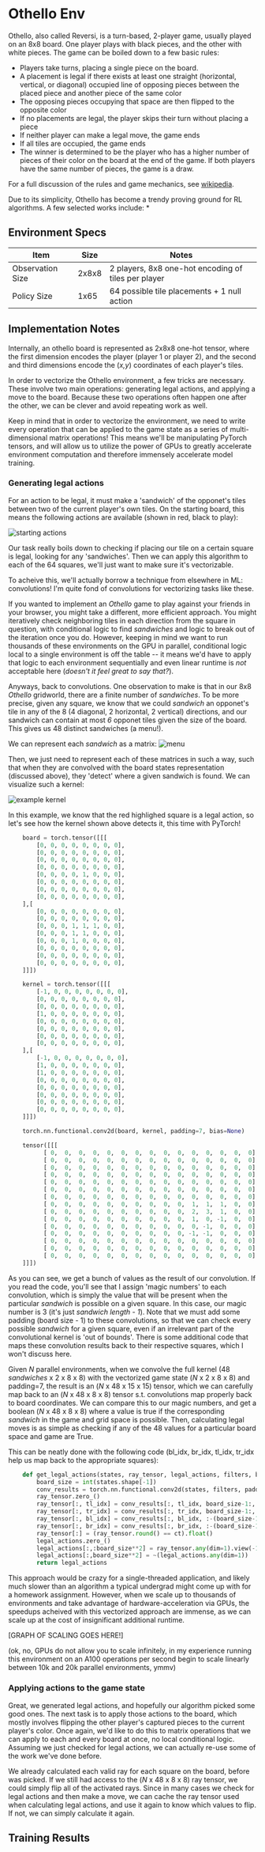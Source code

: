 # Othello Env

Othello, also called Reversi, is a turn-based, 2-player game, usually played on an 8x8 board. One player plays with black pieces, and the other with white pieces. The game can be boiled down to a few basic rules:
 * Players take turns, placing a single piece on the board.
 * A placement is legal if there exists at least one straight (horizontal, vertical, or diagonal) occupied line of opposing pieces between the placed piece and another piece of the same color
 * The opposing pieces occupying that space are then flipped to the opposite color
 * If no placements are legal, the player skips their turn without placing a piece
 * If neither player can make a legal move, the game ends
 * If all tiles are occupied, the game ends
 * The winner is determined to be the player who has a higher number of pieces of their color on the board at the end of the game. If both players have the same number of pieces, the game is a draw.

For a full discussion of the rules and game mechanics, see [wikipedia](https://en.wikipedia.org/wiki/Reversi).

Due to its simplicity, Othello has become a trendy proving ground for RL algorithms. A few selected works include:
 * 

## Environment Specs
 |Item | Size | Notes |
 | --- | --- | --- |
 | Observation Size | 2x8x8 | 2 players, 8x8 one-hot encoding of tiles per player | 
 | Policy Size | 1x65 | 64 possible tile placements + 1 null action |

## Implementation Notes
 Internally, an othello board is represented as 2x8x8 one-hot tensor, where the first dimension encodes the player (player 1 or player 2), and the second and third dimensions encode the (*x,y*) coordinates of each player's tiles.

 In order to vectorize the Othello environment, a few tricks are necessary. These involve two main operations: generating legal actions, and applying a move to the board. Because these two operations often happen one after the other, we can be clever and avoid repeating work as well.

 Keep in mind that in order to vectorize the environment, we need to write every operation that can be applied to the game state as a series of multi-dimensional matrix operations! This means we'll be manipulating PyTorch tensors, and will allow us to utilize the power of GPUs to greatly accelerate environment computation and therefore immensely accelerate model training.
### Generating legal actions
 For an action to be legal, it must make a 'sandwich' of the opponet's tiles between two of the current player's own tiles. On the starting board, this means the following actions are available (shown in red, black to play):

![starting actions](./misc/legal_starting_actions.png)

 Our task really boils down to checking if placing our tile on a certain square is legal, looking for any 'sandwiches'. Then we can apply this algorithm to each of the 64 squares, we'll just want to make sure it's vectorizable.

 To acheive this, we'll actually borrow a technique from elsewhere in ML: convolutions! I'm quite fond of convolutions for vectorizing tasks like these. 
 
 If you wanted to implement an *Othello* game to play against your friends in your browser, you might take a different, more efficient approach. You might iteratively check neighboring tiles in each direction from the square in question, with conditional logic to find *sandwiches* and logic to break out of the iteration once you do. However, keeping in mind we want to run thousands of these environments on the GPU in parallel, conditional logic local to a single environment is off the table -- it means we'd have to apply that logic to each environment sequentially and even linear runtime is *not* acceptable here (*doesn't it feel great to say that?*).

 Anyways, back to convolutions. One observation to make is that in our 8x8 *Othello* gridworld, there are a finite number of *sandwiches*. To be more precise, given any square, we know that we could *sandwich* an opponet's tile in any of the 8 (4 diagonal, 2 horizontal, 2 vertical) directions, and our sandwich can contain at most *6* opponet tiles given the size of the board. This gives us 48 distinct sandwiches (a menu!).

 We can represent each *sandwich* as a matrix:
 ![menu](./misc/othello_sandwich_menu.png)
 
 Then, we just need to represent each of these matrices in such a way, such that when they are convolved with the board states representation (discussed above), they 'detect' where a given sandwich is found. We can visualize such a kernel:

![example kernel](./misc/example_kernel2.png)

In this example, we know that the red highlighed square is a legal action, so let's see how the kernel shown above detects it, this time with PyTorch!

```python
    board = torch.tensor([[[
        [0, 0, 0, 0, 0, 0, 0, 0],
        [0, 0, 0, 0, 0, 0, 0, 0],
        [0, 0, 0, 0, 0, 0, 0, 0],
        [0, 0, 0, 0, 0, 0, 0, 0],
        [0, 0, 0, 0, 1, 0, 0, 0],
        [0, 0, 0, 0, 0, 0, 0, 0],
        [0, 0, 0, 0, 0, 0, 0, 0],
        [0, 0, 0, 0, 0, 0, 0, 0],
    ],[
        [0, 0, 0, 0, 0, 0, 0, 0],
        [0, 0, 0, 0, 0, 0, 0, 0],
        [0, 0, 0, 1, 1, 1, 0, 0],
        [0, 0, 0, 1, 1, 0, 0, 0],
        [0, 0, 0, 1, 0, 0, 0, 0],
        [0, 0, 0, 0, 0, 0, 0, 0],
        [0, 0, 0, 0, 0, 0, 0, 0],
        [0, 0, 0, 0, 0, 0, 0, 0],
    ]]])

    kernel = torch.tensor([[[
        [-1, 0, 0, 0, 0, 0, 0, 0],
        [0, 0, 0, 0, 0, 0, 0, 0],
        [0, 0, 0, 0, 0, 0, 0, 0],
        [1, 0, 0, 0, 0, 0, 0, 0],
        [0, 0, 0, 0, 0, 0, 0, 0],
        [0, 0, 0, 0, 0, 0, 0, 0],
        [0, 0, 0, 0, 0, 0, 0, 0],
        [0, 0, 0, 0, 0, 0, 0, 0],
    ],[
        [-1, 0, 0, 0, 0, 0, 0, 0],
        [1, 0, 0, 0, 0, 0, 0, 0],
        [1, 0, 0, 0, 0, 0, 0, 0],
        [0, 0, 0, 0, 0, 0, 0, 0],
        [0, 0, 0, 0, 0, 0, 0, 0],
        [0, 0, 0, 0, 0, 0, 0, 0],
        [0, 0, 0, 0, 0, 0, 0, 0],
        [0, 0, 0, 0, 0, 0, 0, 0],
    ]]])

    torch.nn.functional.conv2d(board, kernel, padding=7, bias=None)
```
```python
    tensor([[[
          [ 0,  0,  0,  0,  0,  0,  0,  0,  0,  0,  0,  0,  0,  0,  0],
          [ 0,  0,  0,  0,  0,  0,  0,  0,  0,  0,  0,  0,  0,  0,  0],
          [ 0,  0,  0,  0,  0,  0,  0,  0,  0,  0,  0,  0,  0,  0,  0],
          [ 0,  0,  0,  0,  0,  0,  0,  0,  0,  0,  0,  0,  0,  0,  0],
          [ 0,  0,  0,  0,  0,  0,  0,  0,  0,  0,  0,  0,  0,  0,  0],
          [ 0,  0,  0,  0,  0,  0,  0,  0,  0,  0,  0,  0,  0,  0,  0],
          [ 0,  0,  0,  0,  0,  0,  0,  0,  0,  0,  0,  0,  0,  0,  0],
          [ 0,  0,  0,  0,  0,  0,  0,  0,  0,  0,  1,  1,  1,  0,  0],
          [ 0,  0,  0,  0,  0,  0,  0,  0,  0,  0,  2,  3,  1,  0,  0],
          [ 0,  0,  0,  0,  0,  0,  0,  0,  0,  0,  1,  0, -1,  0,  0],
          [ 0,  0,  0,  0,  0,  0,  0,  0,  0,  0,  0, -1,  0,  0,  0],
          [ 0,  0,  0,  0,  0,  0,  0,  0,  0,  0, -1, -1,  0,  0,  0],
          [ 0,  0,  0,  0,  0,  0,  0,  0,  0,  0,  0,  0,  0,  0,  0],
          [ 0,  0,  0,  0,  0,  0,  0,  0,  0,  0,  0,  0,  0,  0,  0],
          [ 0,  0,  0,  0,  0,  0,  0,  0,  0,  0,  0,  0,  0,  0,  0]
    ]]])
```

As you can see, we get a bunch of values as the result of our convolution. If you read the code, you'll see that I assign 'magic numbers' to each convolution, which is simply the value that will be present when the particular *sandwich* is possible on a given square. In this case, our magic number is 3 (it's just *sandwich length - 1*). Note that we must add some padding (board size - 1) to these convolutions, so that we can check every possible *sandwich* for a given square, even if an irrelevant part of the convolutional kernel is 'out of bounds'. There is some additional code that maps these convolution results back to their respective squares, which I won't discuss here.

Given *N* parallel environments, when we convolve the full kernel (48 *sandwiches* x 2 x 8 x 8) with the vectorized game state (*N* x 2 x 8 x 8) and padding=7, the result is an (*N* x 48 x 15 x 15) tensor, which we can carefully map back to an (*N* x 48 x 8 x 8) tensor s.t. convolutions map properly back to board coordinates. We can compare this to our magic numbers, and get a boolean (*N* x 48 x 8 x 8) where a value is true if the corresponding *sandwich* in the game and grid space is possible. Then, calculating legal moves is as simple as checking if any of the 48 values for a particular board space and game are True.

This can be neatly done with the following code (bl_idx, br_idx, tl_idx, tr_idx help us map back to the appropriate squares):
```python 
    def get_legal_actions(states, ray_tensor, legal_actions, filters, bl_idx, br_idx, tl_idx, tr_idx, ct):
        board_size = int(states.shape[-1]) 
        conv_results = torch.nn.functional.conv2d(states, filters, padding=board_size-1, bias=None)
        ray_tensor.zero_()
        ray_tensor[:, tl_idx] = conv_results[:, tl_idx, board_size-1:, board_size-1:]
        ray_tensor[:, tr_idx] = conv_results[:, tr_idx, board_size-1:, :-(board_size-1)]
        ray_tensor[:, bl_idx] = conv_results[:, bl_idx, :-(board_size-1), board_size-1:]
        ray_tensor[:, br_idx] = conv_results[:, br_idx, :-(board_size-1), :-(board_size-1)]
        ray_tensor[:] = (ray_tensor.round() == ct).float()
        legal_actions.zero_()
        legal_actions[:,:board_size**2] = ray_tensor.any(dim=1).view(-1, board_size ** 2)
        legal_actions[:,board_size**2] = ~(legal_actions.any(dim=1))
        return legal_actions
```
This approach would be crazy for a single-threaded application, and likely much slower than an algorithm a typical undergrad might come up with for a homework assignment. However, when we scale up to thousands of environments and take advantage of hardware-acceleration via GPUs, the speedups acheived with this vectorized approach are immense, as we can scale up at the cost of insignificant additional runtime. 

[GRAPH OF SCALING GOES HERE!]

(ok, no, GPUs do not allow you to scale infinitely, in my experience running this environment on an A100 operations per second begin to scale linearly between 10k and 20k parallel environments, ymmv)

### Applying actions to the game state
 Great, we generated legal actions, and hopefully our algorithm picked some good ones. The next task is to apply those actions to the board, which mostly involves flipping the other player's captured pieces to the current player's color. Once again, we'd like to do this to matrix operations that we can apply to each and every board at once, no local conditional logic. Assuming we just checked for legal actions, we can actually re-use some of the work we've done before. 

 We already calculated each valid ray for each square on the board, before was picked. If we still had access to the (*N* x 48 x 8 x 8) ray tensor, we could simply flip all of the activated rays. Since in many cases we check for legal actions and then make a move, we can cache the ray tensor used when calculating legal actions, and use it again to know which values to flip. If not, we can simply calculate it again.

## Training Results